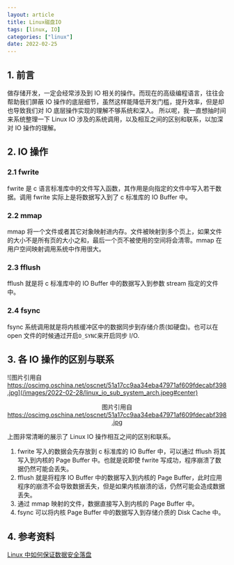 ```yaml
---
layout: article
title: Linux磁盘IO
tags: [linux, IO]
categories: ["linux"]
date: 2022-02-25
---
```


## 1. 前言

做存储开发，一定会经常涉及到 IO 相关的操作。而现在的高级编程语言，往往会帮助我们屏蔽 IO 操作的底层细节，虽然这样能降低开发门槛，提升效率，但是却也导致我们对 IO 底层操作实现的理解不够系统和深入。
所以呢，我一直想抽时间来系统整理一下 Linux IO 涉及的系统调用，以及相互之间的区别和联系，以加深对 IO 操作的理解。

## 2. IO 操作

### 2.1 fwrite

fwrite 是 c 语言标准库中的文件写入函数，其作用是向指定的文件中写入若干数据。调用 fwrite 实际上是将数据写入到了 c 标准库的 IO Buffer 中。

### 2.2 mmap

mmap 将一个文件或者其它对象映射进内存。文件被映射到多个页上，如果文件的大小不是所有页的大小之和，最后一个页不被使用的空间将会清零。mmap 在用户空间映射调用系统中作用很大。

### 2.3 fflush

fflush 就是将 c 标准库中的 IO Buffer 中的数据写入到参数 stream 指定的文件中。

### 2.4 fsync

fsync 系统调用就是将内核缓冲区中的数据同步到存储介质(如硬盘)。也可以在 open 文件的时候通过开启`O_SYNC`来开启同步 I/O.

## 3. 各 IO 操作的区别与联系

![图片引用自 https://oscimg.oschina.net/oscnet/51a17cc9aa34eba47971af609fdecabf398.jpg](/images/2022-02-28/linux_io_sub_system_arch.jpeg#center)

<center>图片引用自 <a href="https://oscimg.oschina.net/oscnet/51a17cc9aa34eba47971af609fdecabf398.jpg"> https://oscimg.oschina.net/oscnet/51a17cc9aa34eba47971af609fdecabf398.jpg </a></center>

上图非常清晰的展示了 Linux IO 操作相互之间的区别和联系。

1. fwrite 写入的数据会先存放到 c 标准库的 IO Buffer 中，可以通过 fflush 将其写入到内核的 Page Buffer 中。也就是说即使 fwrite 写成功，程序崩溃了数据仍然可能会丢失。
2. fflush 就是将程序 IO Buffer 中的数据写入到内核的 Page Buffer，此时应用程序的崩溃不会导致数据丢失，但是如果内核崩溃的话，仍然可能会造成数据丢失。
3. 通过 mmap 映射的文件，数据直接写入到内核的 Page Buffer 中。
4. fsync 可以将内核 Page Buffer 中的数据写入到存储介质的 Disk Cache 中。

## 4. 参考资料

[Linux 中如何保证数据安全落盘](https://my.oschina.net/fileoptions/blog/3061997)
